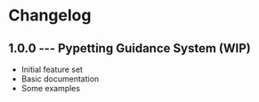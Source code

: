 # Changelog

## 1.0.0 --- Pypetting Guidance System (WIP)

- Initial feature set
- Basic documentation
- Some examples
